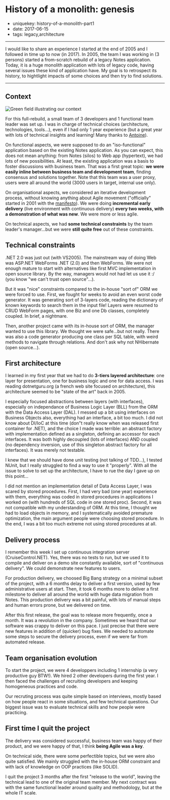 History of a monolith: genesis
==============================

- uniquekey: history-of-a-monolith-part1
- date: 2017-06-15
- tags: legacy,architecture

-------------------------------

I would like to share an experience I started at the end of 2005 and I followed in time up to now (in 2017). In 2005, the team I was working in (3 persons) started a from-scratch rebuild of a legacy Notes application. Today, it is a huge monolith application with lots of legacy code, having several issues these kind of application have. My goal is to retrospect its history, to hightlight impacts of some choices and then try to find solutions.

-------------------------------

## Context

<img alt="Green field illustrating our context" src="" class="img-float-left"/>

For this full-rebuild, a small team of 3 developers and 1 functional team leader was set up. I was in charge of technical choices (architecture, technologies, tools...), even if I had only 1 year experience (but a great year with lots of technical insights and learning! Many thanks to [Antoine](https://twitter.com/lamouetterieuse)).

On functional aspects, we were supposed to do an "iso-functional" application based on the existing Notes application. As you can expect, this does not mean anything: from Notes (silos) to Web app (hypertext), we had lots of new possibilities. At least, the existing application was a basis to foster discussions with business team. That was a first great topic: **we were easily inline between business team and development team**, finding consensus and solutions together. Note that this team was a user proxy, users were all around the world (3000 users in target, internal use only).

On organisational aspects, we considered an iterative development process, without knowing anything about Agile movement ("officially" started in 2001 with the [manifesto](http://agilemanifesto.org/)). We were doing **incremental early delivery** (live environment with continuous delivery) **every two weeks, with a demonstration of what was new**. We were more or less agile.

On technical aspects, we had **some technical constraints** by the team leader's manager...but we were **still quite free** out of these constraints.

## Technical constraints

.NET 2.0 was just out (with VS2005). The mainstream way of doing Web was ASP.NET WebForms
.NET (2.0) and then WebForms. We were not enough mature to start with alternatives like first MVC implementation in open source library. By the way, managers would not had let us use it :/ (you know "we can't trust open source"...).

But it was "nice" constraints compared to the in-house "sort of" ORM we were forced to use. First, we fought for weeks to avoid an even worst code generator. It was generating sort of 3-layers code, reading the dictionary of known keywords to search them in the input file! Layers were resumed to CRUD WebForm pages, with one Biz and one Db classes, completely coupled. In brief, a nightmare.

Then, another project came with its in-house sort of ORM, the manager wanted to use this library. We thought we were safe...but not really. There was also a code generator producing one class per SQL table, with weird methods to navigate through relations. And don't ask why not NHibernate (open source...).

## First architecture

I learned in my first year that we had to do **3-tiers layered architecture**: one layer for presentation, one for business logic and one for data access. I was reading dotnetguru.org (a french web site focused on architecture), this architecture seemed to be "state of the art" back in 2005.

I especially focused abstractions between layers (with interfaces), especially on independance of Business Logic Layer (BLL) from the ORM with the Data Access Layer (DAL). I messed up a bit using interfaces on Business Objects also, everything had an interface, a bit too much. I did not know about DI/IoC at this time (don"t really know when was released first container for .NET), and the choice I made was terrible: an abstract factory with implementation defined as a singleton, defining an accessor for each interfaces. It was both highly decoupled (lots of interfaces) AND coupled (no dependency inversion, use of this singleton abstract factory for all interfaces). It was merely not testable.

I knew that we should have done unit testing (not talking of TDD...), I tested NUnit, but I really struggled to find a way to use it "properly". With all the issue to solve to set up the architecture, I have to rue the day I gave up on this point...

I did not mention an implementation detail of Data Access Layer, I was scared by stored procedures. First, I had very bad (one year) experience with them, everything was coded in stored procedures in applications I worked on (with hundreds of SQL code in one stored proc). Second, it was not compatible with my understanding of ORM. At this time, I thought we had to load objects in memory, and I systematically avoided premature optimization, the main argument people were choosing stored procedure. In the end, I was a bit too much extreme not using stored procedures at all.

## Delivery process

I remember this week I set up continuous integration server (CruiseControl.NET). Yes, there was no tests to run, but we used it to compile and deliver on a demo site constantly available, sort of "continuous delivery". We could demonstrate new features to users.

For production delivery, we choosed Big Bang strategy on a minimal subset of the project, with a 6 months delay to deliver a first version, used by few administrative users at start. Then, it took 6 months more to deliver a first milestone to deliver all around the world with huge data migration from Notes. This production delivery was a bit painful, with lots of manual steps and human errors prone, but we delivered on time.

After this first release, the goal was to release more frequently, once a month. It was a revolution in the company. Sometimes we heard that our software was crappy to deliver on this pace. I just precise that there were new features in addition of (quicker) bug fixes. We needed to automate some steps to secure the delivery process, even if we were far from automated release.

## Team organisation evolution

To start the project, we were 4 developpers including 1 internship (a very productive guy BTW!). We hired 2 other developers during the first year. I then faced the challenges of recruiting developers and keeping homogeneous practices and code.

Our recruting process was quite simple based on interviews, mostly based on how people react in some situations, and few technical questions. Our biggest issue was to evaluate technical skills and how people were practicing.

## First time I quit the project

The delivery was considered successful, business team was happy of their product, and we were happy of that, I think **being Agile was a key**.

On technical side, there were some perfectible topics, but we were also quite satisfied. We mainly struggled with the in-house ORM constraint and with lack of knowledge on OOP practices (like SOLID).

I quit the project 3 months after the first "release to the world", leaving the technical lead to one of the original team member. My next contract was with the same functional leader around quality and methodology, but at the whole IT scale.
